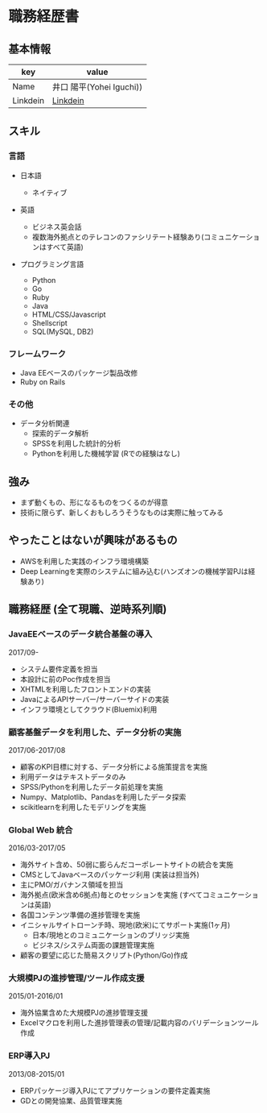 # 職務経歴書

## 基本情報

|key|value|
|---|-----|
|Name|井口 陽平(Yohei Iguchi))|
|Linkdein|[Linkdein](https://www.linkedin.com/in/yohei-iguchi-38ab1b2a/)|

## スキル

### 言語

- 日本語
  - ネイティブ
- 英語
  - ビジネス英会話
  - 複数海外拠点とのテレコンのファシリテート経験あり(コミュニケーションはすべて英語)

- プログラミング言語
  - Python
  - Go
  - Ruby
  - Java
  - HTML/CSS/Javascript
  - Shellscript
  - SQL(MySQL, DB2)

### フレームワーク

- Java EEベースのパッケージ製品改修
- Ruby on Rails

### その他

- データ分析関連
  - 探索的データ解析
  - SPSSを利用した統計的分析
  - Pythonを利用した機械学習 (Rでの経験はなし)

## 強み

- まず動くもの、形になるものをつくるのが得意
- 技術に限らず、新しくおもしろうそうなものは実際に触ってみる

## やったことはないが興味があるもの

- AWSを利用した実践のインフラ環境構築
- Deep Learningを実際のシステムに組み込む(ハンズオンの機械学習PJは経験あり)

## 職務経歴 (全て現職、逆時系列順)

### JavaEEベースのデータ統合基盤の導入
2017/09-
- システム要件定義を担当
- 本設計に前のPoc作成を担当
- XHTMLを利用したフロントエンドの実装
- JavaによるAPIサーバー/サーバーサイドの実装
- インフラ環境としてクラウド(Bluemix)利用

### 顧客基盤データを利用した、データ分析の実施
2017/06-2017/08
- 顧客のKPI目標に対する、データ分析による施策提言を実施
- 利用データはテキストデータのみ
- SPSS/Pythonを利用したデータ前処理を実施
- Numpy、Matplotlib、Pandasを利用したデータ探索
- scikitlearnを利用したモデリングを実施

### Global Web 統合
2016/03-2017/05
- 海外サイト含め、50弱に膨らんだコーポレートサイトの統合を実施
- CMSとしてJavaベースのパッケージ利用 (実装は担当外)
- 主にPMO/ガバナンス領域を担当
- 海外拠点(欧米含め6拠点)毎とのセッションを実施 (すべてコミュニケーションは英語)
- 各国コンテンツ準備の進捗管理を実施
- イニシャルサイトローンチ時、現地(欧米)にてサポート実施(1ヶ月)
    - 日本/現地とのコミュニケーションのブリッジ実施
    - ビジネス/システム両面の課題管理実施
- 顧客の要望に応じた簡易スクリプト(Python/Go)作成

### 大規模PJの進捗管理/ツール作成支援
2015/01-2016/01
- 海外協業含めた大規模PJの進捗管理支援
- Excelマクロを利用した進捗管理表の管理/記載内容のバリデーションツール作成

### ERP導入PJ
2013/08-2015/01
- ERPパッケージ導入PJにてアプリケーションの要件定義実施
- GDとの開発協業、品質管理実施
